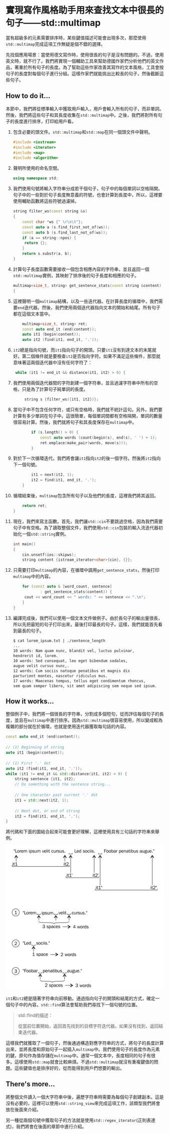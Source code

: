# 實現寫作風格助手用來查找文本中很長的句子——std::multimap

當有超級多的元素需要排序時，某些鍵值描述可能會出現多次，那麼使用`std::multimap`完成這項工作無疑是個不錯的選擇。

先找個應用場景：當使用德文寫作時，使用很長的句子是沒有問題的。不過，使用英文時，就不行了。我們將實現一個輔助工具來幫助德國作家們分析他們的英文作品，著重於所有句子的長度。為了幫助這些作家改善其寫作的文本風格，工具會按句子的長度對每個句子進行分組。這樣作家們就能挑出比較長的句子，然後截斷這些句子。

## How to do it...

本節中，我們將從標準輸入中獲取用戶輸入，用戶會輸入所有的句子，而非單詞。然後，我們將這些句子和其長度收集在`std::multimap`中。之後，我們將對所有句子的長度進行排序，打印給用戶看。

1. 包含必要的頭文件。`std::multimap`和`std::map`在同一個頭文件中聲明。

   ```c++
   #include <iostream>
   #include <iterator>
   #include <map>
   #include <algorithm>
   ```

2. 聲明所使用的命名空間。

   ```c++
   using namespace std;
   ```

3. 我們使用句號將輸入字符串分成若干個句子，句子中的每個單詞以空格隔開。句子中的一些對於句子長度無意義的符號，也會計算到長度中，所以，這裡要使用輔助函數將這些符號過濾掉。

   ```c++
   string filter_ws(const string &s)
   {
       const char *ws {" \r\n\t"};
       const auto a (s.find_first_not_of(ws));
       const auto b (s.find_last_not_of(ws));
       if (a == string::npos) {
       	return {};
       }
       return s.substr(a, b);
   }
   ```

4. 計算句子長度函數需要接收一個包含相應內容的字符串，並且返回一個`std::multimap`實例，其映射了排序後的句子長度和相應的句子。

   ```c++
   multimap<size_t, string> get_sentence_stats(const string &content)
   {
   ```

5. 這裡聲明一個`multimap`結構，以及一些迭代器。在計算長度的循環中，我們需要`end`迭代器。然後，我們使用兩個迭代器指向文本的開始和結尾。所有句子都在這個文本當中。

   ```c++
       multimap<size_t, string> ret;
       const auto end_it (end(content));
       auto it1 (begin(content));
       auto it2 (find(it1, end_it, '.'));
   ```

6. `it2`總是指向句號，而`it1`指向句子的開頭。只要`it1`沒有到達文本的末尾就好。第二個條件就是要檢查`it2`是否指向字符。如果不滿足這些條件，那麼就意味著這兩個迭代器中沒有任何字符了：

   ```c++
   	while (it1 != end_it && distance(it1, it2) > 0) {	
   ```

7. 我們使用兩個迭代器間的字符創建一個字符串，並且過濾字符串中所有的空格，只是為了計算句子純單詞的長度。

   ```c++
   		string s {filter_ws({it1, it2})};
   ```

8. 當句子中不包含任何字符，或只有空格時，我們就不統計這句。另外，我們要計算有多少單詞在句子中。這很簡單，每個單詞間都有空格隔開，單詞的數量很容易計算。然後，我們就將句子和其長度保存在`multimap`中。

   ```c++
           if (s.length() > 0) {
               const auto words (count(begin(s), end(s), ' ') + 1);
               ret.emplace(make_pair(words, move(s)));
           }
   ```

9. 對於下一次循環迭代，我們將會讓`it1`指向`it2`的後一個字符。然後將`it2`指向下一個句號。

   ```c++
           it1 = next(it2, 1);
           it2 = find(it1, end_it, '.');
       } 
   ```

10. 循環結束後，`multimap`包含所有句子以及他們的長度，這裡我們將其返回。

    ```c++
    	return ret;
    }
    ```

11. 現在，我們來寫主函數。首先，我們讓`std::cin`不要跳過空格，因為我們需要句子中有空格。為了讀取整個文件，我們使用`std::cin`包裝的輸入流迭代器初始化一個`std::string`實例。

    ```c++
    int main()
    {
        cin.unsetf(ios::skipws);
        string content {istream_iterator<char>{cin}, {}};
    ```

12. 只需要打印`multimap`的內容，在循環中調用`get_sentence_stats`，然後打印`multimap`中的內容。

    ```c++
        for (const auto & [word_count, sentence]
        		: get_sentence_stats(content)) {
       	 cout << word_count << " words: " << sentence << ".\n";
        }
    }
    ```

13. 編譯完成後，我們可以使用一個文本文件做例子。由於長句子的輸出量很長，所以先把最短的句子打印出來，最後打印最長的句子。這樣，我們就能首先看到最長的句子。

    ```
    $ cat lorem_ipsum.txt | ./sentence_length
    ...
    10 words: Nam quam nunc, blandit vel, luctus pulvinar,
    hendrerit id, lorem.
    10 words: Sed consequat, leo eget bibendum sodales,
    augue velit cursus nunc,.
    12 words: Cum sociis natoque penatibus et magnis dis
    parturient montes, nascetur ridiculus mus.
    17 words: Maecenas tempus, tellus eget condimentum rhoncus,
    sem quam semper libero, sit amet adipiscing sem neque sed ipsum.
    ```

## How it works...

整個例子中，我們將一個很長的字符串，分割成多個短句，從而評估每個句子的長度，並且在`multimap`中進行排序。因為`std::multimap`很容易使用，所以變成較為複雜的部分就在於循環，也就是使用迭代器獲取每句話的內容。

```c++
const auto end_it (end(content));

// (1) Beginning of string
auto it1 (begin(content)); 

// (1) First '.' dot
auto it2 (find(it1, end_it, '.')); 
while (it1 != end_it && std::distance(it1, it2) > 0) {
    string sentence {it1, it2};
    // Do something with the sentence string...
    
    // One character past current '.' dot
    it1 = std::next(it2, 1); 
    
    // Next dot, or end of string
    it2 = find(it1, end_it, '.'); 
}
```

將代碼和下面的圖結合起來可能會更好理解，這裡使用具有三句話的字符串來舉例。

![](../../images/chapter2/2-12-1.png)

`it1`和`it2`總是隨著字符串向前移動。通過指向句子的開頭和結尾的方式，確定一個句子中的內容。`std::find`算法會幫助我們尋找下一個句號的位置。

> std::find的描述：
>
> 從當前位置開始，返回首先找到的目標字符迭代器。如果沒有找到，返回結束迭代器。

這樣我們就獲取了一個句子，然後通過構造對應字符串的方式，將句子的長度計算出來，並將長度和原始句子一起插入`multimap`中。我們使用句子的長度作為元素的鍵，原句作為值存儲在`multimap`中。通常一個文本中，長度相同的句子有很多。這樣使用`std::map`就會比較麻煩。不過`std::multimap`就沒有重複鍵值的問題。這些鍵值也是排序好的，從而能得到用戶們想要的輸出。

## There's more...

將整個文件讀入一個大字符串中後，遍歷字符串時需要為每個句子創建副本。這是沒有必要的，這裡可以使用`std::string_view`來完成這項工作，該類型我們將會放在後面來介紹。

另一種從兩個句號中獲取句子的方法就是使用`std::regex_iterator`(正則表達式)，我們將會在後面的章節中進行介紹。

